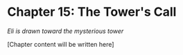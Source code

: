 # Chapter 15: The Tower's Call

*Eli is drawn toward the mysterious tower*

[Chapter content will be written here]